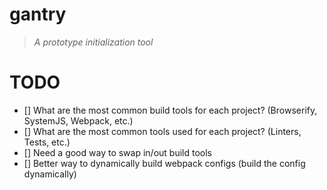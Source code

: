 # gantry

> _A prototype initialization tool_

# TODO

- [] What are the most common build tools for each project? (Browserify, SystemJS, Webpack, etc.)
- [] What are the most common tools used for each project? (Linters, Tests, etc.)
- [] Need a good way to swap in/out build tools
- [] Better way to dynamically build webpack configs (build the config dynamically)